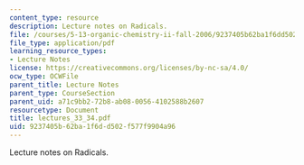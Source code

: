 ```yaml
---
content_type: resource
description: Lecture notes on Radicals.
file: /courses/5-13-organic-chemistry-ii-fall-2006/9237405b62ba1f6dd502f577f9904a96_lectures_33_34.pdf
file_type: application/pdf
learning_resource_types:
- Lecture Notes
license: https://creativecommons.org/licenses/by-nc-sa/4.0/
ocw_type: OCWFile
parent_title: Lecture Notes
parent_type: CourseSection
parent_uid: a71c9bb2-72b8-ab08-0056-4102588b2607
resourcetype: Document
title: lectures_33_34.pdf
uid: 9237405b-62ba-1f6d-d502-f577f9904a96
---
```

Lecture notes on Radicals.